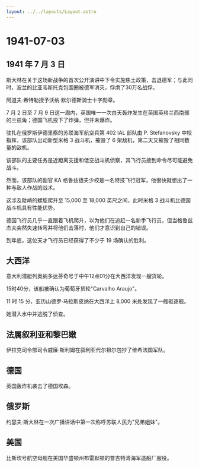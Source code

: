 ```yaml
---
layout: ../../layouts/Layout.astro
---
```


# 1941-07-03

## 1941 年 7 月 3 日

斯大林在关于这场新战争的首次公开演讲中下令实施焦土政策，击退德军；与此同时，波兰的比亚韦斯托克包围圈被德军消灭，俘虏了30万名战俘。

阿道夫·希特勒授予沃纳·默尔德斯骑士十字勋章。

7 月 2 日至 7 月 9
日这一周内，英国唯一一次白天轰炸发生在英国英格兰西南部的兰兹角；德国飞机投下了炸弹，但并未爆炸。

驻扎在俄罗斯伊德里察的苏联海军航空兵第 402 IAL 部队由 P. Stefanovsky
中校指挥，该部队出动新型米格 3 战斗机，摧毁了 6
架敌机，第二天又摧毁了相同数量的敌机。

该部队的主要任务是近距离支援和低空战斗机侦察，其飞行员接到命令尽可能避免战斗。

然而，该部队的副官 KA
格鲁兹捷夫少校是一名特技飞行冠军，他很快就想出了一种与敌人作战的战术。

这涉及陡峭的螺旋爬升至 15,000 至 18,000 英尺之间，此时米格 3
战斗机比德国战斗机具有性能优势。

德国飞行员几乎一直跟着飞机爬升，以为他们在追赶一名新手飞行员，但当格鲁兹杰夫突然失速转弯并将他们击落时，他们才意识到自己的错误。

到年底，这位天才飞行员已经获得了不少于 19 场确认的胜利。

## 大西洋

意大利潜艇列奥纳多达芬奇号于中午12点01分在大西洋发现一艘货轮。

15时40分，该船被确认为葡萄牙货轮"Carvalho Araujo"。

11 时 15 分，亚历山德罗·马拉斯皮纳在大西洋上 8,000
米处发现了一艘驱逐舰。

她潜入水中并逃脱了侦查。

## 法属叙利亚和黎巴嫩

伊拉克司令部司令威廉·斯利姆在叙利亚代尔祖尔包抄了维希法国军队。

## 德国

英国轰炸机袭击了德国埃森。

## 俄罗斯

约瑟夫·斯大林在一次广播讲话中第一次称呼苏联人民为"兄弟姐妹"。

## 美国

比斯坎号航空母舰在美国华盛顿州布雷默顿的普吉特湾海军造船厂服役。